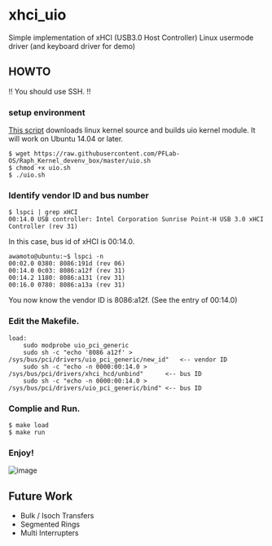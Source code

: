 # xhci_uio
Simple implementation of xHCI (USB3.0 Host Controller) Linux usermode driver
(and keyboard driver for demo)

## HOWTO
!! You should use SSH. !!

### setup environment
[This script](https://github.com/PFLab-OS/Raph_Kernel_devenv_box/blob/master/uio.sh) downloads linux kernel source and builds uio kernel module.
It will work on Ubuntu 14.04 or later.

```
$ wget https://raw.githubusercontent.com/PFLab-OS/Raph_Kernel_devenv_box/master/uio.sh
$ chmod +x uio.sh
$ ./uio.sh
```

### Identify vendor ID and bus number

```
$ lspci | grep xHCI
00:14.0 USB controller: Intel Corporation Sunrise Point-H USB 3.0 xHCI Controller (rev 31)
```

In this case, bus id of xHCI is 00:14.0.

```
awamoto@ubuntu:~$ lspci -n
00:02.0 0380: 8086:191d (rev 06)
00:14.0 0c03: 8086:a12f (rev 31)
00:14.2 1180: 8086:a131 (rev 31)
00:16.0 0780: 8086:a13a (rev 31)
```
You now know the vendor ID is 8086:a12f. (See the entry of 00:14.0)

### Edit the Makefile.

```
load:
	sudo modprobe uio_pci_generic
	sudo sh -c "echo '8086 a12f' > /sys/bus/pci/drivers/uio_pci_generic/new_id"   <-- vendor ID
	sudo sh -c "echo -n 0000:00:14.0 > /sys/bus/pci/drivers/xhci_hcd/unbind"      <-- bus ID
	sudo sh -c "echo -n 0000:00:14.0 > /sys/bus/pci/drivers/uio_pci_generic/bind" <-- bus ID
```

### Complie and Run.

```
$ make load
$ make run
```

### Enjoy!
![image](https://user-images.githubusercontent.com/536883/32934708-11c048bc-cbb0-11e7-95a5-bca9ee4dba05.png)

## Future Work
* Bulk / Isoch Transfers
* Segmented Rings
* Multi Interrupters
